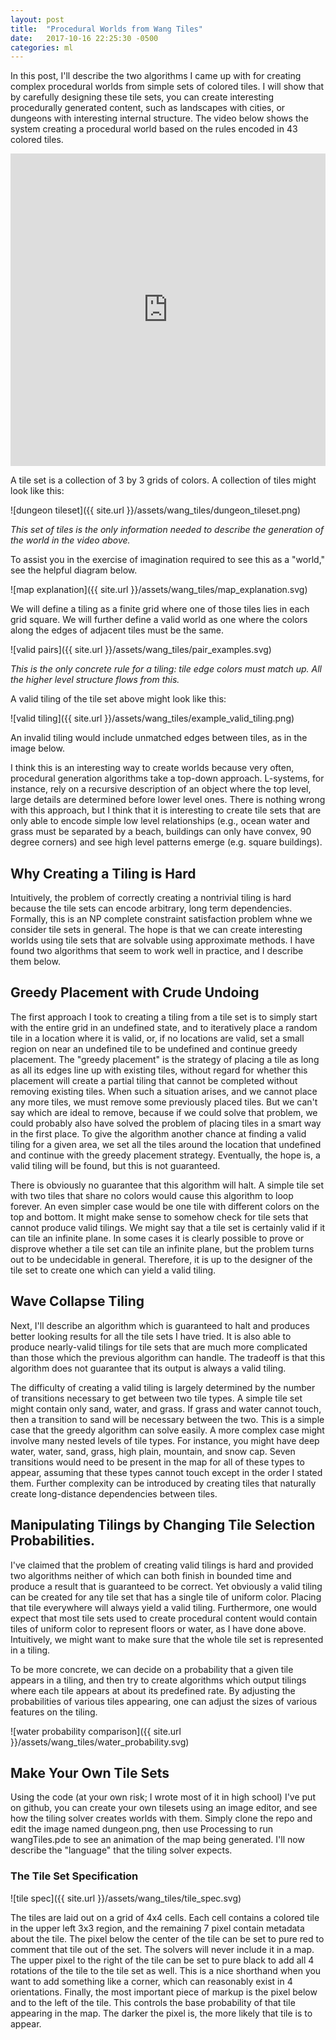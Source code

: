 ```yaml
---
layout: post
title:  "Procedural Worlds from Wang Tiles"
date:   2017-10-16 22:25:30 -0500
categories: ml
---
```


In this post, I'll describe the two algorithms I came up with for creating complex procedural worlds from simple sets of colored tiles.  I will show that by carefully designing these tile sets, you can create interesting procedurally generated content, such as landscapes with cities, or dungeons with interesting internal structure.  The video below shows the system creating a procedural world based on the rules encoded in 43 colored tiles.

<iframe width="100%" height="500" src="https://www.youtube.com/embed/XVIYY0AQF-8?rel=0&amp;controls=0&amp;showinfo=0"
	frameborder="0" allowfullscreen
	style="display: block; margin: auto;"></iframe>

A tile set is a collection of 3 by 3 grids of colors.  A collection of tiles might look like this:

![dungeon tileset]({{ site.url }}/assets/wang_tiles/dungeon_tileset.png)

*This set of tiles is the only information needed to describe the generation of the world in the video above.*

To assist you in the exercise of imagination required to see this as a "world," see the helpful diagram below.

![map explanation]({{ site.url }}/assets/wang_tiles/map_explanation.svg)

We will define a tiling as a finite grid where one of those tiles lies in each grid square.  We will further define a valid world as one where the colors along the edges of adjacent tiles must be the same.

![valid pairs]({{ site.url }}/assets/wang_tiles/pair_examples.svg)

*This is the only concrete rule for a tiling: tile edge colors must match up.  All the higher level structure flows from this.*


A valid tiling of the tile set above might look like this:

![valid tiling]({{ site.url }}/assets/wang_tiles/example_valid_tiling.png)

An invalid tiling would include unmatched edges between tiles, as in the image below.

<!-- In this post, I'll explore algorithms for efficiently taking large, complex tile sets and producing valid or nearly valid tilings that look like convincing landscapes, dungeons, and other commonly procedurally generated content.  When these algorithms work well, they can produce some very nice looking results: -->

I think this is an interesting way to create worlds because very often, procedural generation algorithms take a top-down approach.  L-systems, for instance, rely on a recursive description of an object where the top level, large details are determined before lower level ones.  There is nothing wrong with this approach, but I think that it is interesting to create tile sets that are only able to encode simple low level relationships (e.g., ocean water and grass must be separated by a beach, buildings can only have convex, 90 degree corners) and see high level patterns emerge (e.g. square buildings).

## Why Creating a Tiling is Hard

Intuitively, the problem of correctly creating a nontrivial tiling is hard because the tile sets can encode arbitrary, long term dependencies.  Formally, this is an NP complete constraint satisfaction problem whne we consider tile sets in general.  The hope is that we can create interesting worlds using tile sets that are solvable using approximate methods.  I have found two algorithms that seem to work well in practice, and I describe them below.

<!-- ## Examples of Interesting Tile Sets

To motivate this post, I'll show a few tile sets that I've come up with and some tilings that can be generated under the constraints they describe.  
 -->

## Greedy Placement with Crude Undoing

The first approach I took to creating a tiling from a tile set is to simply start with the entire grid in an undefined state, and to iteratively place a random tile in a location where it is valid, or, if no locations are valid, set a small region on near an undefined tile to be undefined and continue greedy placement.  The "greedy placement" is the strategy of placing a tile as long as all its edges line up with existing tiles, without regard for whether this placement will create a partial tiling that cannot be completed without removing existing tiles.  When such a situation arises, and we cannot place any more tiles, we must remove some previously placed tiles.  But we can't say which are ideal to remove, because if we could solve that problem, we could probably also have solved the problem of placing tiles in a smart way in the first place.  To give the algorithm another chance at finding a valid tiling for a given area, we set all the tiles around the location that undefined and continue with the greedy placement strategy.  Eventually, the hope is, a valid tiling will be found, but this is not guaranteed.

There is obviously no guarantee that this algorithm will halt.  A simple tile set with two tiles that share no colors would cause this algorithm to loop forever.  An even simpler case would be one tile with different colors on the top and bottom.  It might make sense to somehow check for tile sets that cannot produce valid tilings.  We might say that a tile set is certainly valid if it can tile an infinite plane.  In some cases it is clearly possible to prove or disprove whether a tile set can tile an infinite plane, but the problem turns out to be undecidable in general.  Therefore, it is up to the designer of the tile set to create one which can yield a valid tiling.  

## Wave Collapse Tiling

Next, I'll describe an algorithm which is guaranteed to halt and produces better looking results for all the tile sets I have tried.  It is also able to produce nearly-valid tilings for tile sets that are much more complicated than those which the previous algorithm can handle.  The tradeoff is that this algorithm does not guarantee that its output is always a valid tiling.

The difficulty of creating a valid tiling is largely determined by the number of transitions necessary to get between two tile types.  A simple tile set might contain only sand, water, and grass.  If grass and water cannot touch, then a transition to sand will be necessary between the two.  This is a simple case that the greedy algorithm can solve easily.  A more complex case might involve many nested levels of tile types.  For instance, you might have deep water, water, sand, grass, high plain, mountain, and snow cap.  Seven transitions would need to be present in the map for all of these types to appear, assuming that these types cannot touch except in the order I stated them.  Further complexity can be introduced by creating tiles that naturally create long-distance dependencies between tiles.



## Manipulating Tilings by Changing Tile Selection Probabilities.

I've claimed that the problem of creating valid tilings is hard and provided two algorithms neither of which can both finish in bounded time and produce a result that is guaranteed to be correct.  Yet obviously a valid tiling can be created for any tile set that has a single tile of uniform color.  Placing that tile everywhere will always yield a valid tiling.  Furthermore, one would expect that most tile sets used to create procedural content would contain tiles of uniform color to represent floors or water, as I have done above.  Intuitively, we might want to make sure that the whole tile set is represented in a tiling.

To be more concrete, we can decide on a probability that a given tile appears in a tiling, and then try to create algorithms which output tilings where each tile appears at about its predefined rate.  By adjusting the probabilities of various tiles appearing, one can adjust the sizes of various features on the tiling.

![water probability comparison]({{ site.url }}/assets/wang_tiles/water_probability.svg)


## Make Your Own Tile Sets

Using the code (at your own risk; I wrote most of it in high school) I've put on github, you can create your own tilesets using an image editor, and see how the tiling solver creates worlds with them.  Simply clone the repo and edit the image named dungeon.png, then use Processing to run wangTiles.pde to see an animation of the map being generated. I'll now describe the "language" that the tiling solver expects.

### The Tile Set Specification

![tile spec]({{ site.url }}/assets/wang_tiles/tile_spec.svg)

The tiles are laid out on a grid of 4x4 cells.  Each cell contains a colored tile in the upper left 3x3 region, and the remaining 7 pixel contain metadata about the tile.  The pixel below the center of the tile can be set to pure red to comment that tile out of the set.  The solvers will never include it in a map.  The upper pixel to the right of the tile can be set to pure black to add all 4 rotations of the tile to the tile set as well.  This is a nice shorthand when you want to add something like a corner, which can reasonably exist in 4 orientations.  Finally, the most important piece of markup is the pixel below and to the left of the tile.  This controls the base probability of that tile appearing in the map.  The darker the pixel is, the more likely that tile is to appear.  


